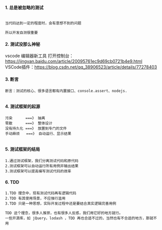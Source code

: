 #### 1.	总是被忽略的测试
```

当代码达到一定的程度时，会有意想不到的问题

所以开发自测很重要
```
#### 2.	测试没那么神秘
vscode 编辑器新工具
打开控制台：https://jingyan.baidu.com/article/20095761ec9d69cb0721b4e9.html
VSCode插件：https://blog.csdn.net/qq_38906523/article/details/77278403

#### 3.	断言
```
断言：测试的核心、很多语言都有内置接口、console.assert、nodejs.
```
![]()

#### 4.	测试框架的起源
```
污染      ===》 抽离
零散      ===》 整体设计
没有持久化 ===》 放置到专门的文件
手动麻烦   ===》 自动运行、显示结果
```
![]()

#### 5.	测试框架的结局
```
1.通过测试框架，我们分离测试代码和原代码
2.测试框架可以自动运行所有用例并输出结果
3.测试框架可以提高编写测试代码的效率

```
#### 6.	TDD
```
1.TDD 理念中，现有测试代码再有逻辑代码
2.TDD 有其使用场景，不应强行滥用
3.TDD 只是一种思想，实际开发过程中还是要结合真实逻辑完善用例

TDD 这个理念，很多人推崇，也有很多人反感，我们用它好的地方就行。
一些开源库，如 jQuery，lodash ，TDD 再也合适不过的，当然也有不合适的地方，那就不用
```
![]()
